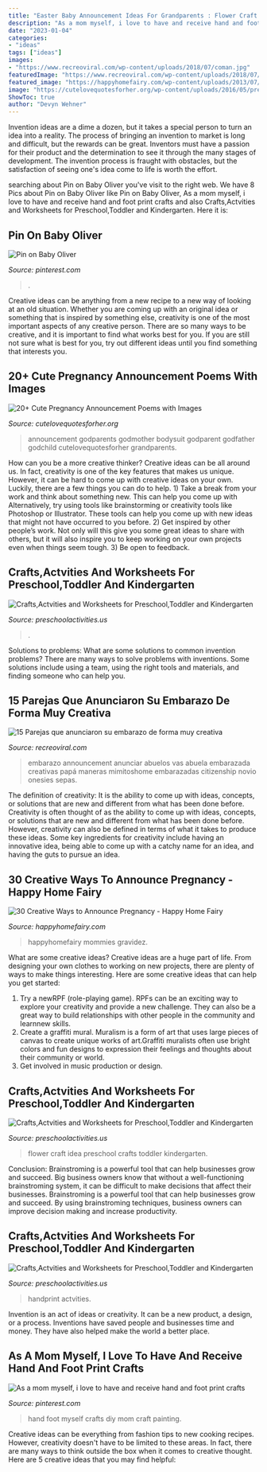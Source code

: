 ```yaml
---
title: "Easter Baby Announcement Ideas For Grandparents : Flower Craft Idea Preschool Crafts Toddler Kindergarten"
description: "As a mom myself, i love to have and receive hand and foot print crafts"
date: "2023-01-04"
categories:
- "ideas"
tags: ["ideas"]
images:
- "https://www.recreoviral.com/wp-content/uploads/2018/07/coman.jpg"
featuredImage: "https://www.recreoviral.com/wp-content/uploads/2018/07/coman.jpg"
featured_image: "https://happyhomefairy.com/wp-content/uploads/2013/07/30-creative-ways-to-announce-pregnancy.jpg"
image: "https://cutelovequotesforher.org/wp-content/uploads/2016/05/pregnancy-announcement-shirts.jpg"
ShowToc: true
author: "Devyn Wehner"
---
```



Invention ideas are a dime a dozen, but it takes a special person to turn an idea into a reality. The process of bringing an invention to market is long and difficult, but the rewards can be great. Inventors must have a passion for their product and the determination to see it through the many stages of development. The invention process is fraught with obstacles, but the satisfaction of seeing one's idea come to life is worth the effort.

	

		
searching about Pin on Baby Oliver you've visit to the right web. We have 8 Pics about Pin on Baby Oliver like Pin on Baby Oliver, As a mom myself, i love to have and receive hand and foot print crafts and also Crafts,Actvities and Worksheets for Preschool,Toddler and Kindergarten. Here it is:
		
    
## Pin On Baby Oliver

<img loading=lazy src="https://i.pinimg.com/736x/52/01/c8/5201c8b4e21195c66dd07ad0d9c2ccf8.jpg" onerror="this.onerror=null;this.src='https://tse3.mm.bing.net/th?id=OIP.63Kno8EEWF-CbAL3moILkwHaJ4&amp;pid=15.1';" alt="Pin on Baby Oliver">

_Source: pinterest.com_

>. 

	

Creative ideas can be anything from a new recipe to a new way of looking at an old situation. Whether you are coming up with an original idea or something that is inspired by something else, creativity is one of the most important aspects of any creative person. There are so many ways to be creative, and it is important to find what works best for you. If you are still not sure what is best for you, try out different ideas until you find something that interests you.

    
## 20+ Cute Pregnancy Announcement Poems With Images

<img loading=lazy src="https://cutelovequotesforher.org/wp-content/uploads/2016/05/pregnancy-announcement-shirts.jpg" onerror="this.onerror=null;this.src='https://tse3.mm.bing.net/th?id=OIP.7yXJSpku5IleZaSPX78Z0QHaJ4&amp;pid=15.1';" alt="20+ Cute Pregnancy Announcement Poems with Images">

_Source: cutelovequotesforher.org_

>announcement godparents godmother bodysuit godparent godfather godchild cutelovequotesforher grandparents. 

	

How can you be a more creative thinker?
Creative ideas can be all around us. In fact, creativity is one of the key features that makes us unique. However, it can be hard to come up with creative ideas on your own. Luckily, there are a few things you can do to help. 1) Take a break from your work and think about something new. This can help you come up with Alternatively, try using tools like brainstorming or creativity tools like Photoshop or Illustrator. These tools can help you come up with new ideas that might not have occurred to you before. 2) Get inspired by other people’s work. Not only will this give you some great ideas to share with others, but it will also inspire you to keep working on your own projects even when things seem tough. 3) Be open to feedback.

    
## Crafts,Actvities And Worksheets For Preschool,Toddler And Kindergarten

<img loading=lazy src="https://www.preschoolactivities.us/wp-content/uploads/2015/09/November-bulletin-board.jpg" onerror="this.onerror=null;this.src='https://tse3.mm.bing.net/th?id=OIP.urZrOTDOUyosQvGjfPjtDgHaJ4&amp;pid=15.1';" alt="Crafts,Actvities and Worksheets for Preschool,Toddler and Kindergarten">

_Source: preschoolactivities.us_

>. 

	

Solutions to problems: What are some solutions to common invention problems?
There are many ways to solve problems with inventions. Some solutions include using a team, using the right tools and materials, and finding someone who can help you.

    
## 15 Parejas Que Anunciaron Su Embarazo De Forma Muy Creativa

<img loading=lazy src="https://www.recreoviral.com/wp-content/uploads/2018/07/coman.jpg" onerror="this.onerror=null;this.src='https://tse2.mm.bing.net/th?id=OIP.fxiWcwa2V6M-B85YxY05CQHaNL&amp;pid=15.1';" alt="15 Parejas que anunciaron su embarazo de forma muy creativa">

_Source: recreoviral.com_

>embarazo announcement anunciar abuelos vas abuela embarazada creativas papá maneras mimitoshome embarazadas citizenship novio onesies sepas. 

	

The definition of creativity: It is the ability to come up with ideas, concepts, or solutions that are new and different from what has been done before.
Creativity is often thought of as the ability to come up with ideas, concepts, or solutions that are new and different from what has been done before. However, creativity can also be defined in terms of what it takes to produce these ideas. Some key ingredients for creativity include having an innovative idea, being able to come up with a catchy name for an idea, and having the guts to pursue an idea.

    
## 30 Creative Ways To Announce Pregnancy - Happy Home Fairy

<img loading=lazy src="https://happyhomefairy.com/wp-content/uploads/2013/07/30-creative-ways-to-announce-pregnancy.jpg" onerror="this.onerror=null;this.src='https://tse1.mm.bing.net/th?id=OIP.OM52QHztO1hQGZ7nC4DEKQHaHa&amp;pid=15.1';" alt="30 Creative Ways to Announce Pregnancy - Happy Home Fairy">

_Source: happyhomefairy.com_

>happyhomefairy mommies gravidez. 

	

What are some creative ideas?
Creative ideas are a huge part of life. From designing your own clothes to working on new projects, there are plenty of ways to make things interesting. Here are some creative ideas that can help you get started: 
1. Try a newRPF (role-playing game). RPFs can be an exciting way to explore your creativity and provide a new challenge. They can also be a great way to build relationships with other people in the community and learnnew skills. 
2. Create a graffiti mural. Muralism is a form of art that uses large pieces of canvas to create unique works of art.Graffiti muralists often use bright colors and fun designs to expression their feelings and thoughts about their community or world. 
3. Get involved in music production or design.

    
## Crafts,Actvities And Worksheets For Preschool,Toddler And Kindergarten

<img loading=lazy src="http://www.preschoolactivities.us/wp-content/uploads/2016/07/flower-craft-idea-for-kids.jpg" onerror="this.onerror=null;this.src='https://tse4.mm.bing.net/th?id=OIP.YUkUjODrKsZ2hTYoXZEK6QAAAA&amp;pid=15.1';" alt="Crafts,Actvities and Worksheets for Preschool,Toddler and Kindergarten">

_Source: preschoolactivities.us_

>flower craft idea preschool crafts toddler kindergarten. 

	

Conclusion: Brainstroming is a powerful tool that can help businesses grow and succeed.
Big business owners know that without a well-functioning brainstroming system, it can be difficult to make decisions that affect their businesses. Brainstroming is a powerful tool that can help businesses grow and succeed. By using brainstroming techniques, business owners can improve decision making and increase productivity.

    
## Crafts,Actvities And Worksheets For Preschool,Toddler And Kindergarten

<img loading=lazy src="https://www.preschoolactivities.us/wp-content/uploads/2016/07/handprint-flower.jpg" onerror="this.onerror=null;this.src='https://tse2.mm.bing.net/th?id=OIP.pJPJsaAcsYKt4i9n9OKL2gHaJ6&amp;pid=15.1';" alt="Crafts,Actvities and Worksheets for Preschool,Toddler and Kindergarten">

_Source: preschoolactivities.us_

>handprint actvities. 

	

Invention is an act of ideas or creativity. It can be a new product, a design, or a process. Inventions have saved people and businesses time and money. They have also helped make the world a better place.

    
## As A Mom Myself, I Love To Have And Receive Hand And Foot Print Crafts

<img loading=lazy src="https://i.pinimg.com/originals/2c/25/7b/2c257b119b9cd98dddb979d18612bef9.png" onerror="this.onerror=null;this.src='https://tse3.mm.bing.net/th?id=OIP.NifG2Cxz44vGw5ojvuk-kwHaLH&amp;pid=15.1';" alt="As a mom myself, i love to have and receive hand and foot print crafts">

_Source: pinterest.com_

>hand foot myself crafts diy mom craft painting. 

	

Creative ideas can be everything from fashion tips to new cooking recipes. However, creativity doesn't have to be limited to these areas. In fact, there are many ways to think outside the box when it comes to creative thought. Here are 5 creative ideas that you may find helpful:

